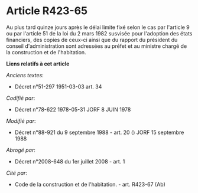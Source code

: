 # Article R423-65

Au plus tard quinze jours après le délai limite fixé selon le cas par l'article 9 ou par l'article 51 de la loi du 2 mars
1982 susvisée pour l'adoption des états financiers, des copies de ceux-ci ainsi que du rapport du président du conseil
d'administration sont adressées au préfet et au ministre chargé de la construction et de l'habitation.

**Liens relatifs à cet article**

_Anciens textes_:

  - Décret n°51-297 1951-03-03 art. 34

_Codifié par_:

  - Décret n°78-622 1978-05-31 JORF 8 JUIN 1978

_Modifié par_:

  - Décret n°88-921 du 9 septembre 1988 - art. 20 () JORF 15 septembre 1988

_Abrogé par_:

  - Décret n°2008-648 du 1er juillet 2008 - art. 1

_Cité par_:

  - Code de la construction et de l'habitation. - art. R423-67 (Ab)
